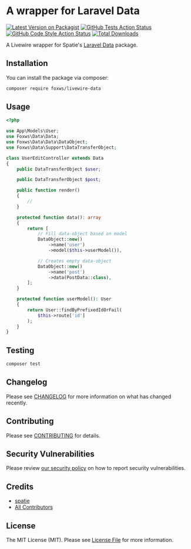 # A wrapper for Laravel Data

[![Latest Version on Packagist](https://img.shields.io/packagist/v/foxws/livewire-data.svg?style=flat-square)](https://packagist.org/packages/foxws/livewire-data)
[![GitHub Tests Action Status](https://img.shields.io/github/workflow/status/foxws/livewire-data/run-tests?label=tests)](https://github.com/foxws/livewire-data/actions?query=workflow%3Arun-tests+branch%3Amain)
[![GitHub Code Style Action Status](https://img.shields.io/github/workflow/status/foxws/livewire-data/Fix%20PHP%20code%20style%20issues?label=code%20style)](https://github.com/foxws/livewire-data/actions?query=workflow%3A"Fix+PHP+code+style+issues"+branch%3Amain)
[![Total Downloads](https://img.shields.io/packagist/dt/foxws/livewire-data.svg?style=flat-square)](https://packagist.org/packages/foxws/livewire-data)

A Livewire wrapper for Spatie's [Laravel Data](https://github.com/spatie/laravel-data) package.

## Installation

You can install the package via composer:

```bash
composer require foxws/livewire-data
```

## Usage

```php
<?php

use App\Models\User;
use Foxws\Data\Data;
use Foxws\Data\Data\DataObject;
use Foxws\Data\Support\DataTransferObject;

class UserEditController extends Data
{
    public DataTransferObject $user;

    public DataTransferObject $post;

    public function render()
    {
        //
    }

    protected function data(): array
    {
        return [
            // Fill data-object based on model
            DataObject::new()
                ->name('user')
                ->model($this->userModel()),

            // Creates empty data-object
            DataObject::new()
                ->name('post')
                ->data(PostData::class),
        ];
    }

    protected function userModel(): User
    {
        return User::findByPrefixedIdOrFail(
            $this->route['id']
        );
    }
}

```

## Testing

```bash
composer test
```

## Changelog

Please see [CHANGELOG](CHANGELOG.md) for more information on what has changed recently.

## Contributing

Please see [CONTRIBUTING](CONTRIBUTING.md) for details.

## Security Vulnerabilities

Please review [our security policy](../../security/policy) on how to report security vulnerabilities.

## Credits

- [spatie](https://github.com/spatie)
- [All Contributors](../../contributors)

## License

The MIT License (MIT). Please see [License File](LICENSE.md) for more information.
